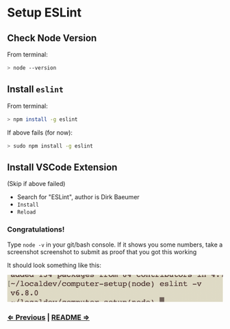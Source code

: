 Setup ESLint
===

## Check Node Version

From terminal:

```sh
> node --version
```

## Install `eslint`

From terminal:

```sh
> npm install -g eslint
```

If above fails (for now):

```sh
> sudo npm install -g eslint
```

## Install VSCode Extension

(Skip if above failed)

* Search for "ESLint", author is Dirk Baeumer
* `Install`
* `Reload`

### Congratulations!

Type `node -v` in your git/bash console. If it shows you some numbers, take a screenshot screenshot to submit as proof that you got this working

It should look something like this:

![](../eslint.png)

### [⇐ Previous](5_node.md) | [README ⇒](../../../../)

